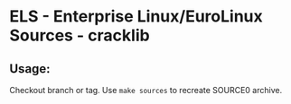 # ELS - Enterprise Linux/EuroLinux Sources - cracklib
 
## Usage:
  Checkout branch or tag. Use `make sources` to recreate  SOURCE0 archive.
